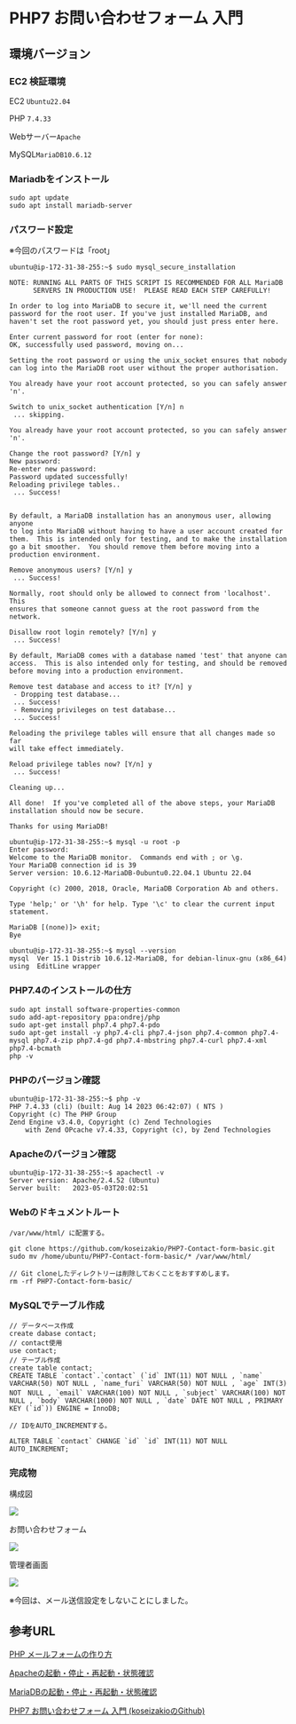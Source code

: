 # PHP7 お問い合わせフォーム 入門

## 環境バージョン

### EC2 検証環境

EC2 ```Ubuntu22.04```

PHP ```7.4.33```

Webサーバー```Apache```

MySQL```MariaDB10.6.12```

### Mariadbをインストール

```
sudo apt update
sudo apt install mariadb-server
```

### パスワード設定
※今回のパスワードは「root」

```
ubuntu@ip-172-31-38-255:~$ sudo mysql_secure_installation

NOTE: RUNNING ALL PARTS OF THIS SCRIPT IS RECOMMENDED FOR ALL MariaDB
      SERVERS IN PRODUCTION USE!  PLEASE READ EACH STEP CAREFULLY!

In order to log into MariaDB to secure it, we'll need the current
password for the root user. If you've just installed MariaDB, and
haven't set the root password yet, you should just press enter here.

Enter current password for root (enter for none): 
OK, successfully used password, moving on...

Setting the root password or using the unix_socket ensures that nobody
can log into the MariaDB root user without the proper authorisation.

You already have your root account protected, so you can safely answer 'n'.

Switch to unix_socket authentication [Y/n] n
 ... skipping.

You already have your root account protected, so you can safely answer 'n'.

Change the root password? [Y/n] y
New password: 
Re-enter new password: 
Password updated successfully!
Reloading privilege tables..
 ... Success!


By default, a MariaDB installation has an anonymous user, allowing anyone
to log into MariaDB without having to have a user account created for
them.  This is intended only for testing, and to make the installation
go a bit smoother.  You should remove them before moving into a
production environment.

Remove anonymous users? [Y/n] y
 ... Success!

Normally, root should only be allowed to connect from 'localhost'.  This
ensures that someone cannot guess at the root password from the network.

Disallow root login remotely? [Y/n] y
 ... Success!

By default, MariaDB comes with a database named 'test' that anyone can
access.  This is also intended only for testing, and should be removed
before moving into a production environment.

Remove test database and access to it? [Y/n] y
 - Dropping test database...
 ... Success!
 - Removing privileges on test database...
 ... Success!

Reloading the privilege tables will ensure that all changes made so far
will take effect immediately.

Reload privilege tables now? [Y/n] y
 ... Success!

Cleaning up...

All done!  If you've completed all of the above steps, your MariaDB
installation should now be secure.

Thanks for using MariaDB!

ubuntu@ip-172-31-38-255:~$ mysql -u root -p
Enter password: 
Welcome to the MariaDB monitor.  Commands end with ; or \g.
Your MariaDB connection id is 39
Server version: 10.6.12-MariaDB-0ubuntu0.22.04.1 Ubuntu 22.04

Copyright (c) 2000, 2018, Oracle, MariaDB Corporation Ab and others.

Type 'help;' or '\h' for help. Type '\c' to clear the current input statement.

MariaDB [(none)]> exit;
Bye

ubuntu@ip-172-31-38-255:~$ mysql --version
mysql  Ver 15.1 Distrib 10.6.12-MariaDB, for debian-linux-gnu (x86_64) using  EditLine wrapper
```

### PHP7.4のインストールの仕方

```
sudo apt install software-properties-common
sudo add-apt-repository ppa:ondrej/php
sudo apt-get install php7.4 php7.4-pdo
sudo apt-get install -y php7.4-cli php7.4-json php7.4-common php7.4-mysql php7.4-zip php7.4-gd php7.4-mbstring php7.4-curl php7.4-xml php7.4-bcmath
php -v
```

### PHPのバージョン確認

```
ubuntu@ip-172-31-38-255:~$ php -v
PHP 7.4.33 (cli) (built: Aug 14 2023 06:42:07) ( NTS )
Copyright (c) The PHP Group
Zend Engine v3.4.0, Copyright (c) Zend Technologies
    with Zend OPcache v7.4.33, Copyright (c), by Zend Technologies
```

### Apacheのバージョン確認

```
ubuntu@ip-172-31-38-255:~$ apachectl -v
Server version: Apache/2.4.52 (Ubuntu)
Server built:   2023-05-03T20:02:51
```

### Webのドキュメントルート

```/var/www/html/ に配置する。```

```
git clone https://github.com/koseizakio/PHP7-Contact-form-basic.git
sudo mv /home/ubuntu/PHP7-Contact-form-basic/* /var/www/html/

// Git cloneしたディレクトリーは削除しておくことをおすすめします。
rm -rf PHP7-Contact-form-basic/
```

### MySQLでテーブル作成

```
// データベース作成
create dabase contact;
// contact使用
use contact;
// テーブル作成
create table contact;
CREATE TABLE `contact`.`contact` (`id` INT(11) NOT NULL , `name` VARCHAR(50) NOT NULL , `name_furi` VARCHAR(50) NOT NULL , `age` INT(3) NOT　NULL , `email` VARCHAR(100) NOT NULL , `subject` VARCHAR(100) NOT NULL , `body` VARCHAR(1000) NOT NULL , `date` DATE NOT NULL , PRIMARY KEY (`id`)) ENGINE = InnoDB;

// IDをAUTO_INCREMENTする。

ALTER TABLE `contact` CHANGE `id` `id` INT(11) NOT NULL AUTO_INCREMENT;
```

### 完成物

構成図

![](./img/diagram.png)

お問い合わせフォーム

![](./img/contactform.png)

管理者画面

![](./img/admin.png)

※今回は、メール送信設定をしないことにしました。

## 参考URL

[PHP メールフォームの作り方](https://www.webdesignleaves.com/pr/php/php_contact_form_01.php)

[Apacheの起動・停止・再起動・状態確認](https://ubuntu.perlzemi.com/blog/20200519084454.html)

[MariaDBの起動・停止・再起動・状態確認](https://ubuntu.perlzemi.com/blog/20200417174004.html)

[PHP7 お問い合わせフォーム 入門 (koseizakioのGithub)](https://github.com/koseizakio/PHP7-Contact-form-basic)